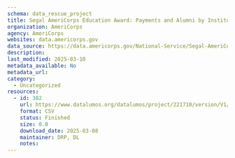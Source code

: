 ```yaml
---
schema: data_rescue_project 
title: Segal AmeriCorps Education Award: Payments and Alumni by Institution 2019
organization: AmeriCorps
agency: AmeriCorps
websites: data.americorps.gov
data_source: https://data.americorps.gov/National-Service/Segal-AmeriCorps-Education-Award-Payments-and-Alum/7kf8-4txu/about_data
description: 
last_modified: 2025-03-10
metadata_available: No
metadata_url: 
category:
  - Uncategorized
resources:
  - id: 382
    url: https://www.datalumos.org/datalumos/project/221710/version/V1/view
    format: CSV
    status: Finished
    size: 0.0
    download_date: 2025-03-08
    maintainer: DRP, DL
    notes: 
---
```

